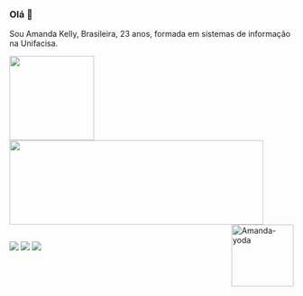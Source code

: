 ### Olá 👋
 Sou Amanda Kelly, Brasileira, 23 anos, formada em sistemas de informação na Unifacisa.

 <div>
  <a href="https://github.com/amandakelly3">
  <img height="150em" src="https://github-readme-stats.vercel.app/api?username=amandakelly3&show_icons=true&theme=radical&include_all_commits=true"/>
  <img height="150em" width = "450m" src="https://github-readme-stats.vercel.app/api/top-langs/?username=amandakelly3&layout=compact&langs_count=7&theme=radical"/>
   <img align="right" width="110" height="110" border="0" alt="Amanda-yoda" src="https://i.picasion.com/pic91/1a1b853a036cede81c5c7f69cffe2b44.gif">
</div>

  ##
 
 <div> 
  <a href = "mailto:amandakelly.tj@gmail.com"><img src="https://img.shields.io/badge/Gmail-D14836?style=for-the-badge&logo=gmail&logoColor=white" target="_blank"></a>
  <a href="https://www.linkedin.com/in/amandakelly9/" target="_blank"><img src="https://img.shields.io/badge/LinkedIn-0077B5?style=for-the-badge&logo=linkedin&logoColor=white" target="_blank"></a>
  <a href="https://telegram.me/Amandakelly9" target="_blank"><img src="https://img.shields.io/badge/Telegram-2CA5E0?style=for-the-badge&logo=telegram&logoColor=white" target="_blank"></a>
</a> 
</div>

